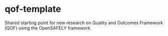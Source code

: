 # qof-template
Shared starting point for new research on Quality and Outcomes Framework (QOF) using the OpenSAFELY framework
